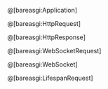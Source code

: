 @[bareasgi:Application]

@[bareasgi:HttpRequest]

@[bareasgi:HttpResponse]

@[bareasgi:WebSocketRequest]

@[bareasgi:WebSocket]

@[bareasgi:LifespanRequest]

